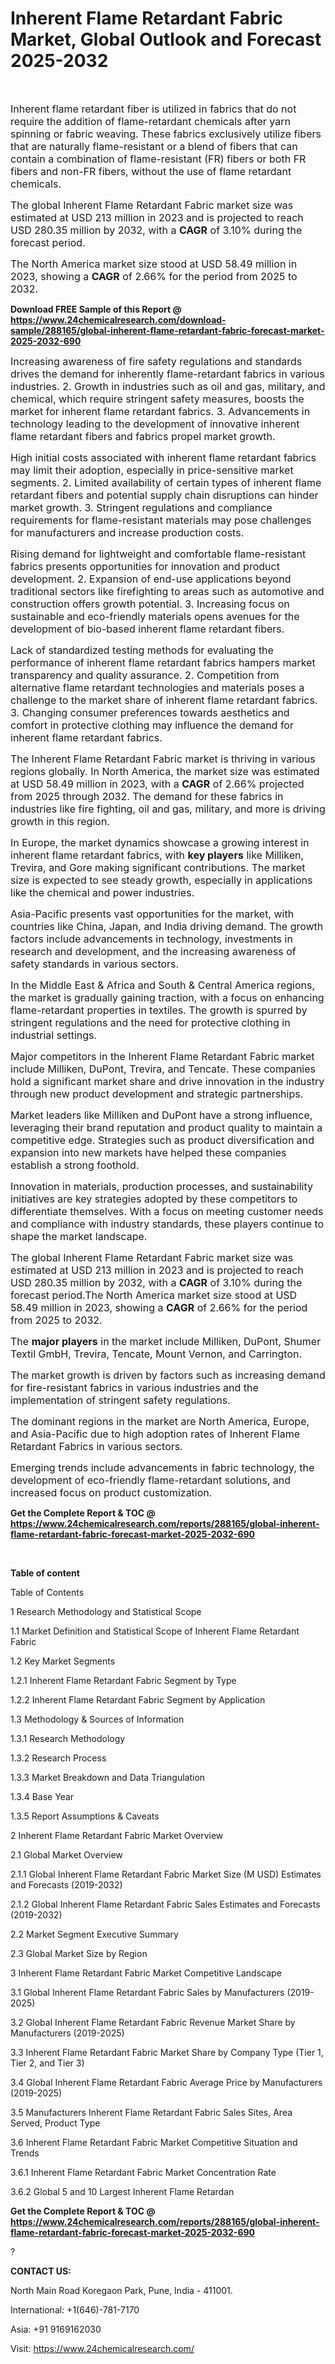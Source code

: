 <h1>Inherent Flame Retardant Fabric Market, Global Outlook and Forecast 2025-2032</h1><br/><p><span style="font-size:16px">Inherent flame retardant fiber is utilized in fabrics that do not require the addition of flame-retardant chemicals after yarn spinning or fabric weaving. These fabrics exclusively utilize fibers that are naturally flame-resistant or a blend of fibers that can contain a combination of flame-resistant (FR) fibers or both FR fibers and non-FR fibers, without the use of flame retardant chemicals.</span></p>
 
 
 
 <p><span style="font-size:16px">The global Inherent Flame Retardant Fabric market size was estimated at USD 213 million in 2023 and is projected to reach USD 280.35 million by 2032, with a <strong>CAGR</strong> of 3.10% during the forecast period.</span></p>
 
 
 
 <p><span style="font-size:16px">The North America market size stood at USD 58.49 million in 2023, showing a <strong>CAGR</strong> of 2.66% for the period from 2025 to 2032.</span></p>
 
 
 
 <div><b>Download FREE Sample of this Report @ <a href="https://www.24chemicalresearch.com/download-sample/288165/global-inherent-flame-retardant-fabric-forecast-market-2025-2032-690">https://www.24chemicalresearch.com/download-sample/288165/global-inherent-flame-retardant-fabric-forecast-market-2025-2032-690</a></b></div>
 
 
 
 <p><span style="font-size:16px">Increasing awareness of fire safety regulations and standards drives the demand for inherently flame-retardant fabrics in various industries. 2. Growth in industries such as oil and gas, military, and chemical, which require stringent safety measures, boosts the market for inherent flame retardant fabrics. 3. Advancements in technology leading to the development of innovative inherent flame retardant fibers and fabrics propel market growth.</span></p>
 
 
 
 <p><span style="font-size:16px">High initial costs associated with inherent flame retardant fabrics may limit their adoption, especially in price-sensitive market segments. 2. Limited availability of certain types of inherent flame retardant fibers and potential supply chain disruptions can hinder market growth. 3. Stringent regulations and compliance requirements for flame-resistant materials may pose challenges for manufacturers and increase production costs.</span></p>
 
 
 
 <p><span style="font-size:16px">Rising demand for lightweight and comfortable flame-resistant fabrics presents opportunities for innovation and product development. 2. Expansion of end-use applications beyond traditional sectors like firefighting to areas such as automotive and construction offers growth potential. 3. Increasing focus on sustainable and eco-friendly materials opens avenues for the development of bio-based inherent flame retardant fibers.</span></p>
 
 
 
 <p><span style="font-size:16px">Lack of standardized testing methods for evaluating the performance of inherent flame retardant fabrics hampers market transparency and quality assurance. 2. Competition from alternative flame retardant technologies and materials poses a challenge to the market share of inherent flame retardant fabrics. 3. Changing consumer preferences towards aesthetics and comfort in protective clothing may influence the demand for inherent flame retardant fabrics.</span></p>
 
 
 
 <p><span style="font-size:16px">The Inherent Flame Retardant Fabric market is thriving in various regions globally. In North America, the market size was estimated at USD 58.49 million in 2023, with a <strong>CAGR</strong> of 2.66% projected from 2025 through 2032. The demand for these fabrics in industries like fire fighting, oil and gas, military, and more is driving growth in this region.</span></p>
 
 
 
 <p><span style="font-size:16px">In Europe, the market dynamics showcase a growing interest in inherent flame retardant fabrics, with <strong>key players</strong> like Milliken, Trevira, and Gore making significant contributions. The market size is expected to see steady growth, especially in applications like the chemical and power industries.</span></p>
 
 
 
 <p><span style="font-size:16px">Asia-Pacific presents vast opportunities for the market, with countries like China, Japan, and India driving demand. The growth factors include advancements in technology, investments in research and development, and the increasing awareness of safety standards in various sectors.</span></p>
 
 
 
 <p><span style="font-size:16px">In the Middle East & Africa and South & Central America regions, the market is gradually gaining traction, with a focus on enhancing flame-retardant properties in textiles. The growth is spurred by stringent regulations and the need for protective clothing in industrial settings.</span></p>
 
 
 
 <p><span style="font-size:16px">Major competitors in the Inherent Flame Retardant Fabric market include Milliken, DuPont, Trevira, and Tencate. These companies hold a significant market share and drive innovation in the industry through new product development and strategic partnerships.</span></p>
 
 
 
 <p><span style="font-size:16px">Market leaders like Milliken and DuPont have a strong influence, leveraging their brand reputation and product quality to maintain a competitive edge. Strategies such as product diversification and expansion into new markets have helped these companies establish a strong foothold.</span></p>
 
 
 
 <p><span style="font-size:16px">Innovation in materials, production processes, and sustainability initiatives are key strategies adopted by these competitors to differentiate themselves. With a focus on meeting customer needs and compliance with industry standards, these players continue to shape the market landscape.</span></p>
 
 
 
 <p><span style="font-size:16px">The global Inherent Flame Retardant Fabric market size was estimated at USD 213 million in 2023 and is projected to reach USD 280.35 million by 2032, with a <strong>CAGR</strong> of 3.10% during the forecast period.</span><span style="font-size:16px">The North America market size stood at USD 58.49 million in 2023, showing a <strong>CAGR</strong> of 2.66% for the period from 2025 to 2032.</span></p>
 
 
 
 <p><span style="font-size:16px">The <strong>major players</strong> in the market include Milliken, DuPont, Shumer Textil GmbH, Trevira, Tencate, Mount Vernon, and Carrington.</span></p>
 
 
 
 <p><span style="font-size:16px">The market growth is driven by factors such as increasing demand for fire-resistant fabrics in various industries and the implementation of stringent safety regulations.</span></p>
 
 
 
 <p><span style="font-size:16px">The dominant regions in the market are North America, Europe, and Asia-Pacific due to high adoption rates of Inherent Flame Retardant Fabrics in various sectors.</span></p>
 
 
 
 <p><span style="font-size:16px">Emerging trends include advancements in fabric technology, the development of eco-friendly flame-retardant solutions, and increased focus on product customization.</span></p>
 
 
 
 <div><b>Get the Complete Report & TOC @ <a href="https://www.24chemicalresearch.com/reports/288165/global-inherent-flame-retardant-fabric-forecast-market-2025-2032-690">https://www.24chemicalresearch.com/reports/288165/global-inherent-flame-retardant-fabric-forecast-market-2025-2032-690</a></b></div>
 
 
 
 <p><br />
 
 <b>Table of content</b></p>
 
 
 
 <p>Table of Contents<br />
 
 1 Research Methodology and Statistical Scope<br />
 
 1.1 Market Definition and Statistical Scope of Inherent Flame Retardant Fabric<br />
 
 1.2 Key Market Segments<br />
 
 1.2.1 Inherent Flame Retardant Fabric Segment by Type<br />
 
 1.2.2 Inherent Flame Retardant Fabric Segment by Application<br />
 
 1.3 Methodology & Sources of Information<br />
 
 1.3.1 Research Methodology<br />
 
 1.3.2 Research Process<br />
 
 1.3.3 Market Breakdown and Data Triangulation<br />
 
 1.3.4 Base Year<br />
 
 1.3.5 Report Assumptions & Caveats<br />
 
 2 Inherent Flame Retardant Fabric Market Overview<br />
 
 2.1 Global Market Overview<br />
 
 2.1.1 Global Inherent Flame Retardant Fabric Market Size (M USD) Estimates and Forecasts (2019-2032)<br />
 
 2.1.2 Global Inherent Flame Retardant Fabric Sales Estimates and Forecasts (2019-2032)<br />
 
 2.2 Market Segment Executive Summary<br />
 
 2.3 Global Market Size by Region<br />
 
 3 Inherent Flame Retardant Fabric Market Competitive Landscape<br />
 
 3.1 Global Inherent Flame Retardant Fabric Sales by Manufacturers (2019-2025)<br />
 
 3.2 Global Inherent Flame Retardant Fabric Revenue Market Share by Manufacturers (2019-2025)<br />
 
 3.3 Inherent Flame Retardant Fabric Market Share by Company Type (Tier 1, Tier 2, and Tier 3)<br />
 
 3.4 Global Inherent Flame Retardant Fabric Average Price by Manufacturers (2019-2025)<br />
 
 3.5 Manufacturers Inherent Flame Retardant Fabric Sales Sites, Area Served, Product Type<br />
 
 3.6 Inherent Flame Retardant Fabric Market Competitive Situation and Trends<br />
 
 3.6.1 Inherent Flame Retardant Fabric Market Concentration Rate<br />
 
 3.6.2 Global 5 and 10 Largest Inherent Flame Retardan</p>
 
 
 
 <div><b>Get the Complete Report & TOC @ <a href="https://www.24chemicalresearch.com/reports/288165/global-inherent-flame-retardant-fabric-forecast-market-2025-2032-690">https://www.24chemicalresearch.com/reports/288165/global-inherent-flame-retardant-fabric-forecast-market-2025-2032-690</a></b></div>
 
 
 
 <p>? </p>
 
 
 
 <p><b>CONTACT US:</b><br />
 
 North Main Road Koregaon Park, Pune, India - 411001.<br />
 
 International: +1(646)-781-7170<br />
 
 Asia: +91 9169162030<br />
 
 Visit: <a href="https://www.24chemicalresearch.com/">https://www.24chemicalresearch.com/</a></p>